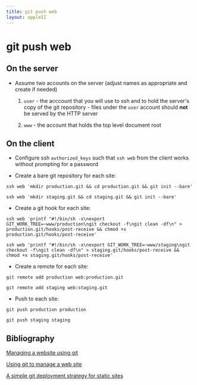 ```yaml
---
title: git push web
layout: appleII
---
```


git push web
============

On the server
-------------

* Assume two accounts on the server (adjust names as appropriate and
  create if needed)

  1. `user` - the acccount that you will use to ssh and to hold the
     server's copy of the git repository - files under the `user`
     account should **not** be served by the HTTP server

  1. `www` - the account that holds the top level document root

On the client
-------------

* Configure ssh `authorized_keys` such that `ssh web` from the client
  works without prompting for a password

* Create a bare git repository for each site:

`ssh web 'mkdir production.git && cd production.git && git init --bare'`

`ssh web 'mkdir staging.git && cd staging.git && git init --bare'`

* Create a git hook for each site:

`ssh web 'printf "#!/bin/sh -x\nexport GIT_WORK_TREE=~www/production\ngit checkout -f\ngit clean -df\n" > production.git/hooks/post-receive && chmod +x production.git/hooks/post-receive'`

`ssh web 'printf "#!/bin/sh -x\nexport GIT_WORK_TREE=~www/staging\ngit checkout -f\ngit clean -df\n" > staging.git/hooks/post-receive && chmod +x staging.git/hooks/post-receive'`

* Create a remote for each site:

`git remote add production web:production.git`

`git remote add staging web:staging.git`

* Push to each site:

`git push production production`

`git push staging staging`

Bibliography
------------

[Managing a website using git](https://danielmiessler.com/study/git/#website)

[Using git to manage a web site](https://toroid.org/git-website-howto)

[A simple git deployment strategy for static sites](http://nicolasgallagher.com/simple-git-deployment-strategy-for-static-sites/)

